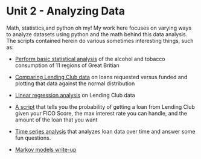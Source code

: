 # Unit 2 - Analyzing Data #
Math, statistics,and python oh my! My work here focuses on varying ways to analyze datasets using python and the math behind this data analysis. The scripts contained herein do various sometimes interesting things, such as: 

* <a href="https://github.com/yorktronic/data_science/blob/master/thinkful/Unit2/probability_statistics/">Perform basic statistical analysis</a> of the alcohol and tobacco consumption of 11 regions of Great Britian
* <a href="https://github.com/yorktronic/data_science/tree/master/thinkful/Unit2/univariate_analysis/lending_club_challenge">Comparing Lending Club data</a> on loans requested versus funded and plotting that data against the normal distribution

* <a href="https://github.com/yorktronic/data_science/tree/master/thinkful/Unit2/linear_regression_and_correlation">Linear regression analysis</a> on Lending Club data

* <a href="https://github.com/yorktronic/data_science/tree/master/thinkful/Unit2/logistic_regression">A script</a> that tells you the probability of getting a loan from Lending Club given your FICO Score, the max interest rate you can handle, and the amount of the loan that you want

* <a href="https://github.com/yorktronic/data_science/tree/master/thinkful/Unit2/time_series_analysis">Time series analysis</a> that analyzes loan data over time and answer some fun questions.

* <a href="https://github.com/yorktronic/data_science/tree/master/thinkful/Unit2/markov">Markov models write-up</a>